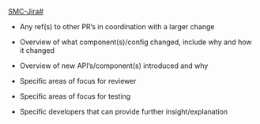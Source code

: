 [SMC-Jira#](https://powerschoolgroup.atlassian.net/browse/SMC-Jira#)

* Any ref(s) to other PR’s in coordination with a larger change

* Overview of what component(s)/config changed, include why and how it changed

* Overview of new API’s/component(s) introduced and why

* Specific areas of focus for reviewer
* Specific areas of focus for testing
* Specific developers that can provide further insight/explanation
